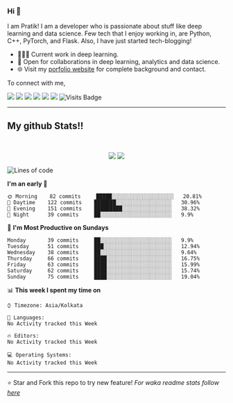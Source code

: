 
### Hi 👋 
I am Pratik! I am a developer who is passionate about stuff like deep learning and data science. Few tech that I enjoy working in, are Python, C++, PyTorch, and  Flask. Also, I have just started tech-blogging! 

- 👨🏽‍💻 Current work in deep learning.
- 🤝 Open for collaborations in deep learning, analytics and data science.
- 🌐 Visit my [porfolio website](https://pr2tik1.github.io/) for complete background and contact.

To connect with me,

[<img src="https://img.shields.io/badge/twitter-%231DA1F2.svg?&style=for-the-badge&logo=twitter&logoColor=white" />](https://twitter.com/Pratikpkb) [<img src="https://img.shields.io/badge/medium-%2312100E.svg?&style=for-the-badge&logo=medium&logoColor=white" />](https://medium.com/@pratikbaitha04)  [<img src="https://img.shields.io/badge/linkedin-%230077B5.svg?&style=for-the-badge&logo=linkedin&logoColor=white" />](https://www.linkedin.com/in/pratik-kumar04/) [<img src = "https://img.shields.io/badge/instagram-%23E4405F.svg?&style=for-the-badge&logo=instagram&logoColor=white">](https://www.instagram.com/pratikkumar04/) [<img src = "https://img.shields.io/badge/facebook-%231877F2.svg?&style=for-the-badge&logo=facebook&logoColor=white">](https://www.facebook.com/pr2tik1) [<img src ="https://img.shields.io/badge/portfolio-web-%23.svg?&style=for-the-badge&logo=&logoColor=white%22">](https://pr2tik1.github.io/) ![Visits Badge](https://badges.pufler.dev/visits/pr2tik1/pr2tik1?style=for-the-badge ) 

---
## My github Stats!!

<br>

<p align = "center">
  <img src = "https://github-readme-stats.vercel.app/api?username=pr2tik1&show_icons=true&theme=radical&line_height=27">
  <img src = "https://github-readme-stats.vercel.app/api/top-langs/?username=pr2tik1&hide=css,html&theme=tokyonight">
</p>


<!--START_SECTION:waka-->
![Lines of code](https://img.shields.io/badge/From%20Hello%20World%20I've%20written-15322104%20Lines%20of%20code-blue)

**I'm an early 🐤** 

```text
🌞 Morning    82 commits     █████░░░░░░░░░░░░░░░░░░░░   20.81% 
🌆 Daytime    122 commits    ███████░░░░░░░░░░░░░░░░░░   30.96% 
🌃 Evening    151 commits    █████████░░░░░░░░░░░░░░░░   38.32% 
🌙 Night      39 commits     ██░░░░░░░░░░░░░░░░░░░░░░░   9.9%

```
📅 **I'm Most Productive on Sundays** 

```text
Monday       39 commits     ██░░░░░░░░░░░░░░░░░░░░░░░   9.9% 
Tuesday      51 commits     ███░░░░░░░░░░░░░░░░░░░░░░   12.94% 
Wednesday    38 commits     ██░░░░░░░░░░░░░░░░░░░░░░░   9.64% 
Thursday     66 commits     ████░░░░░░░░░░░░░░░░░░░░░   16.75% 
Friday       63 commits     ████░░░░░░░░░░░░░░░░░░░░░   15.99% 
Saturday     62 commits     ████░░░░░░░░░░░░░░░░░░░░░   15.74% 
Sunday       75 commits     ████░░░░░░░░░░░░░░░░░░░░░   19.04%

```


📊 **This week I spent my time on** 

```text
⌚︎ Timezone: Asia/Kolkata

💬 Languages: 
No Activity tracked this Week

🔥 Editors: 
No Activity tracked this Week

💻 Operating Systems: 
No Activity tracked this Week

```


<!--END_SECTION:waka-->

---

⭐ Star and Fork this repo to try new feature! *For waka readme stats follow [here](https://github.com/anmol098/waka-readme-stats)*
